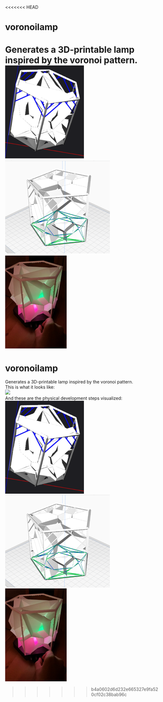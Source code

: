 <<<<<<< HEAD
# voronoilamp
Generates a 3D-printable lamp inspired by the voronoi pattern.  
<img src="https://github.com/JF0C/voronoilamp/blob/main/preview_obj.PNG" height="300" />
<img src="https://github.com/JF0C/voronoilamp/blob/main/preview_cura.PNG" height="300" />
<img src="https://github.com/JF0C/voronoilamp/blob/main/printed.jpg" height="300" />
=======
# voronoilamp
Generates a 3D-printable lamp inspired by the voronoi pattern.  
This is what it looks like:  
<img src="https://github.com/JF0C/voronoilamp/blob/main/voronoi_action.gif" height="350" />  
And these are the physical development steps visualized:  
<img src="https://github.com/JF0C/voronoilamp/blob/main/preview_obj.PNG" height="300" />
<img src="https://github.com/JF0C/voronoilamp/blob/main/preview_cura.PNG" height="300" />
<img src="https://github.com/JF0C/voronoilamp/blob/main/printed.jpg" height="300" />
>>>>>>> b4a0602d6d232e665327e9fa520cf02c38bab96c
